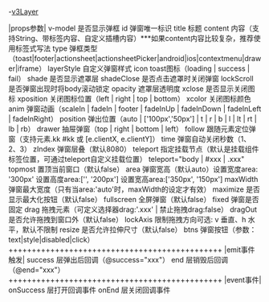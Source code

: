 -[v3Layer](https://cloud.tencent.com/developer/article/1768614)


|props参数|
v-model         是否显示弹框
id              弹窗唯一标识
title           标题
content         内容（支持String、带标签内容、自定义插槽内容）***如果content内容比较复杂，推荐使用标签式写法
type            弹框类型（toast|footer|actionsheet|actionsheetPicker|android|ios|contextmenu|drawer|iframe）
layerStyle      自定义弹窗样式
icon            toast图标（loading | success | fail）
shade           是否显示遮罩层
shadeClose      是否点击遮罩时关闭弹窗
lockScroll      是否弹窗出现时将body滚动锁定
opacity         遮罩层透明度
xclose          是否显示关闭图标
xposition       关闭图标位置（left | right | top | bottom）
xcolor          关闭图标颜色
anim            弹窗动画（scaleIn | fadeIn | footer | fadeInUp | fadeInDown | fadeInLeft | fadeInRight）
position        弹出位置（auto | ['100px','50px'] | t | r | b | l | lt | rt | lb | rb）
drawer          抽屉弹窗（top | right | bottom | left）
follow          跟随元素定位弹窗（支持元素.kk #kk 或 [e.clientX, e.clientY]）
time            弹窗自动关闭秒数（1、2、3）
zIndex          弹窗层叠（默认8080）
teleport        指定挂载节点（默认是挂载组件标签位置，可通过teleport自定义挂载位置） teleport="body | #xxx | .xxx"
topmost         置顶当前窗口（默认false）
area            弹窗宽高（默认auto）设置宽度area: '300px' 设置高度area:['', '200px'] 设置宽高area:['350px', '150px']
maxWidth        弹窗最大宽度（只有当area:'auto'时，maxWidth的设定才有效）
maximize        是否显示最大化按钮（默认false）
fullscreen      全屏弹窗（默认false）
fixed           弹窗是否固定
drag            拖拽元素（可定义选择器drag:'.xxx' | 禁止拖拽drag:false）
dragOut         是否允许拖拽到窗口外（默认false）
lockAxis        限制拖拽方向可选: v 垂直、h 水平，默认不限制
resize          是否允许拉伸尺寸（默认false）
btns            弹窗按钮（参数：text|style|disabled|click）
++++++++++++++++++++++++++++++++++++++++++++++
|emit事件触发|
success         层弹出后回调（@success="xxx"）
end             层销毁后回调（@end="xxx"）
++++++++++++++++++++++++++++++++++++++++++++++
|event事件|
onSuccess       层打开回调事件
onEnd           层关闭回调事件